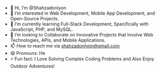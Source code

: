 - 👋 Hi, I’m @Shahzadonlyon 
- 👀 I’m interested in Web Development, Mobile App Development, and Open-Source Projects.
- 🌱 I’m currently learning Full-Stack Development, Specifically with JavaScript, PHP, and MySQL.
- 💞️ I’m looking to Collaborate on Innovative Projects that Involve Web Technologies, APIs, and Mobile Applications.
- 📫 How to reach me via shahzadonlyon@gmail.com
- 😄 Pronouns: He
- ⚡ Fun fact: I Love Solving Complex Coding Problems and Also Enjoy Outdoor Adventures!

<!---
Shahzadonlyon/Shahzadonlyon is a ✨ special ✨ repository because its `README.md` (this file) appears on your GitHub profile.
You can click the Preview link to take a look at your changes.
--->
